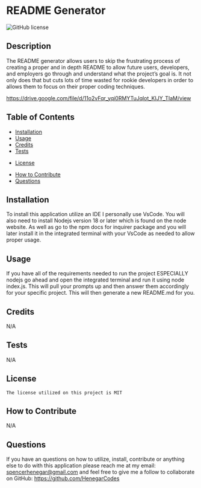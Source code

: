 # README Generator
  ![GitHub license](https://img.shields.io/badge/MIT-blue.svg)

## Description

The README generator allows users to skip the frustrating process of creating a proper and in depth README to allow future users, developers, and employers go through and understand what the project’s goal is. It not only does that but cuts lots of time wasted for rookie developers in order to allows them to focus on their proper coding techniques.


https://drive.google.com/file/d/11o2vFqr_yqi0RMYTuJqlot_KIJY_TIaM/view


## Table of Contents


- [Installation](#installation)
- [Usage](#usage)
- [Credits](#credits)
- [Tests](#tests)
* [License](#license)

- [How to Contribute](#contribute)
- [Questions](#questions)
## Installation

To install this application utilize an IDE I personally use VsCode. You will also need to install Nodejs version 18 or later which is found on the node website. As well as go to the npm docs for inquirer package and you will later install it in the integrated terminal with your VsCode as needed to allow proper usage.

## Usage

If you have all of the requirements needed to run the project ESPECIALLY nodejs go ahead and open the integrated terminal and run it using node index.js. This will pull your prompts up and then answer them accordingly for your specific project. This will then generate a new README.md for you.


## Credits

N/A

## Tests

N/A

## License
    
    The license utilized on this project is MIT
    

## How to Contribute

N/A

## Questions

If you have an questions on how to utilize, install, contribute or anything else to do with this application please reach me at my email: spencerhenegar@gmail.com
and feel free to give me a follow to collaborate on GitHub: https://github.com/HenegarCodes

